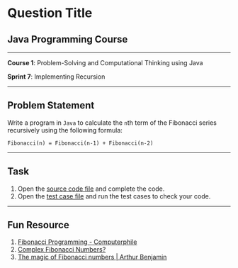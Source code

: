 # Question Title

## Java Programming Course

---

**Course 1**: Problem-Solving and Computational Thinking using Java

**Sprint 7**: Implementing Recursion

---

Problem Statement
---

Write a program in `Java` to calculate the `n`th term of the Fibonacci series recursively using the following formula:

```
Fibonacci(n) = Fibonacci(n-1) + Fibonacci(n-2)
``` 

---

Task
---

1. Open the [source code file](src/main/java/io/github/dbc/RecursiveFibonacciSequenceGenerator.java) and complete the code.
2. Open the [test case file](src/test/java/io/github/dbc/RecursiveFibonacciSequenceGeneratorTest.java) and run the test cases to
   check your code.

---

Fun Resource
---

1. [Fibonacci Programming - Computerphile](https://youtu.be/7t_pTlH9HwA)
2. [Complex Fibonacci Numbers?](https://youtu.be/ghxQA3vvhsk)
3. [The magic of Fibonacci numbers | Arthur Benjamin](https://youtu.be/SjSHVDfXHQ4)
